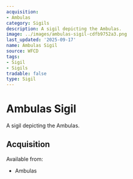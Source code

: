 ```yaml
---
acquisition:
- Ambulas
category: Sigils
description: A sigil depicting the Ambulas.
image: ../images/ambulas-sigil-cdfb9752a3.png
last_updated: '2025-09-17'
name: Ambulas Sigil
source: WFCD
tags:
- Sigil
- Sigils
tradable: false
type: Sigil
---
```


# Ambulas Sigil

A sigil depicting the Ambulas.

## Acquisition

Available from:
- Ambulas

